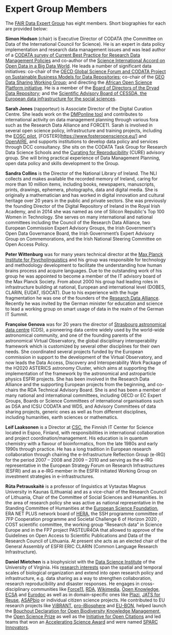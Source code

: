 # Expert Group Members

The [FAIR Data Expert Group](http://ec.europa.eu/transparency/regexpert/index.cfm?do=groupDetail.groupDetail&groupID=3464) has eight members. Short biographies for each are provided below:

**Simon Hodson** (chair) is Executive Director of CODATA (the Committee on Data of the International Council for Science).  He is an expert in data policy implementation and research data management issues and was lead author of a [CODATA survey of Current Best Practice for Research Data Management Policies](https://zenodo.org/record/27872#.WXoCmYTyuUk) and co-author of the [Science International Accord on Open Data in a Big Data World](http://www.science-international.org/#accord).  He leads a number of significant data initiatives: co-chair of the [OECD Global Science Forum and CODATA Project on Sustainable Business Models for Data Repositories](http://www.codata.org/working-groups/oecd-gsf-sustainable-business-models); co-chair of the [GEO Data Sharing Working Group](http://www.earthobservations.org/dswg.php); and directing the [African Open Science Platform initiative](http://africanopenscience.org.za/).  He is a member of the [Board of Directors of the Dryad Data Repository](http://datadryad.org/pages/organization#governance); and the [Scientific Advisory Board of CESSDA, the European data infrastructure for the social sciences](https://cessda.net/About-us/Governance).

**Sarah Jones** (rapporteur) is Associate Director of the Digital Curation Centre. She leads work on the [DMPonline tool](https://dmponline.dcc.ac.uk/) and contributes to international activity on data management planning through various fora such as the Research Data Alliance and FORCE11. Sarah is involved in several open science policy, infrastructure and training projects, including the [EOSC pilot](https://eoscpilot.eu/), [FOSTER](https://www.fosteropenscience.eu/] and [OpenAIRE](https://www.openaire.eu/), and supports institutions to develop data policy and services through DCC consultancy. She sits on the CODATA Task Group for Research Data Science Schools and the [Curating for Reproducibility](http://cure.web.unc.edu/) (CURE) advisory group. She will bring practical experience of Data Management Planning, open data policy and skills development to the Group.

**Sandra Collins** is the Director of the National Library of Ireland. The NLI collects and makes available the recorded memory of Ireland, caring for more than 10 million items, including books, newspapers, manuscripts, prints, drawings, ephemera, photographs, data and digital media. She is originally a mathematician and has worked in digital innovation and cultural heritage over 20 years in the public and private sectors. She was previously the founding Director of the Digital Repository of Ireland in the Royal Irish Academy, and in 2014 she was named as one of Silicon Republic's Top 100 Women in Technology. She serves on many international and national committees including the Council of the Research Data Alliance, two European Commission Expert Advisory Groups, the Irish Government's Open Data Governance Board, the Irish Government’s Expert Advisory Group on Commemorations, and the Irish National Steering Committee on Open Access Policy.

**Peter Wittenburg** was for many years technical director at the [Max Planck Institute for Psycholinguistics](http://www.mpi.nl) and his group was responsible for technology and methodology development to facilitate the understanding how human brains process and acquire languages. Due to the outstanding work of his group he was appointed to become a member of the IT advisory board of the Max Planck Society. From about 2000 his group had leading roles in infrastructure building at national, European and international level (DOBES, CLARIN, EUDAT, ISOCAT). Due to his experience with the huge fragmentation he was one of the founders of the [Research Data Alliance](http://rd-alliance.org). Recently he was invited by the German minister for education and science to lead a working group on smart usage of data in the realm of the German IT Summit.

**Françoise Genova** was for 20 years the director of [Strasbourg astronomical data centre](http://cds.unistra.fr) (CDS), a pioneering data centre widely used by the world-wide astronomical community, and one of the founding parents of the astronomical Virtual Observatory, the global disciplinary interoperability framework which is customized by several other disciplines for their own needs. She coordinated several projects funded by the European commission in support to the development of the Virtual Observatory, and now leads the Data Access, Discovery and Interoperability Work Package of the H2020 ASTERICS astronomy Cluster, which aims at supporting the implementation of the framework by the astronomical and astroparticle physics ESFRI projects. She has been involved in the Research Data Alliance and the supporting European projects from the beginning, and co-chairs the RDA Technical Advisory Board. She is and has been a member of many national and international committees, including OECD or EC Expert Groups, Boards or Science Committees of international organisations such as DSA and ICSU CODATA and WDS, and Advisory Committees of data sharing projects, generic ones as well as from different disciplines, including humanities, earth sciences or mathematics.

**Leif Laaksonen** is a Director at [CSC](www.csc.fi), the Finnish IT Center for Science located in Espoo, Finland, with responsibilities in international collaboration and project coordination/management. His education is in quantum chemistry with a flavour of bioinformatics, from the late 1980s and early 1990s through practice. He has a long tradition in European research collaboration through chairing the e-Infrastructure Reflection Group (e-IRG) for the period 2007 – 2008 and 2009 – 2010 and serving as the e-IRG representative in the European Strategy Forum on Research Infrastructures (ESFRI) and as a e-IRG member in the ESFRI initiated Working Group on investment strategies in e-infrastructures.

**Rūta Petrauskaitė** is a professor of linguistics at Vytautas Magnus University in Kaunas (Lithuania) and as a vice-chair of the Research Council of Lithuania, Chair of the Committee of Social Sciences and Humanities. In the area of research policy she was active as national representative in the Standing Committee of Humanities at the [European Science Foundation](http://www.esf.org/),  ERA NET PLUS network board of [HERA](http://www.heranet.info/), the SSH programme committee of  7FP Cooperation programme and Societal Challenge 6 of Horizon 2020 , COST scientific committee, the working group “Research data” in Science Europe and in the FP7 project PASTEUR4OA that allowed to approve of the  Guidelines on Open Access to Scientific Publications and Data of the Research Council of Lithuania. At present she acts as an elected chair of the General Assembly of ESFRI ERIC CLARIN (Common Language Research Infrastructure).

**Daniel Mietchen** is a biophysicist with the [Data Science Institute](http://dsi.virginia.edu/) of the University of Virginia. His [research interests](https://scholar.google.ch/citations?user=AJ6WbqMAAAAJ&hl=en) span the spatial and temporal scales of biological organization and extend into open research policy and infrastructure, e.g. data sharing as a way to strengthen collaboration, research reproducibility and disaster responses. He engages in cross-disciplinary communities like [Force11](http://force11.org/), [RDA](https://www.rd-alliance.org/), [Wikimedia](https://wikimedia.org/), [Open Knowledge](https://okfn.org/), [ECSA](https://ecsa.citizen-science.net/) and [Eurodoc](http://eurodoc.net/) as well as in domain-specific ones like [Plazi](http://plazi.org/), [JATS for Reuse](http://jats4r.org/), [ASAPbio](http://asapbio.org/) or individual citizen science projects. He contributed to EU research projects like [ViBRANT](http://www.vbrant.eu/), [pro-iBiosphere](http://pro-ibiosphere.eu/) and [EU-BON](http://eubon.eu/), helped launch the [Bouchout Declaration for Open Biodiversity Knowledge Management](http://www.bouchoutdeclaration.org/declaration/), the [Open Science Prize](https://www.openscienceprize.org/) as well as the [Initiative for Open Citations](https://i4oc.org/) and led teams that won an [Accelerating Science Award](http://asap.plos.org/finalists/visualizing-complex-science/) and were named [SPARC Innovators](https://sparcopen.org/our-work/innovator/rio-journal/).
